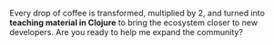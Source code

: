 
<p>Every drop of coffee is transformed, multiplied by 2, and turned into <strong>teaching material in Clojure</strong> to bring the ecosystem closer to new developers. Are you ready to help me expand the community?</p>
<div class="donation__button">
    <div class="content">
      <script type='text/javascript' src='https://ko-fi.com/widgets/widget_2.js'></script><script type='text/javascript'>kofiwidget2.init('Help with a coffee', '#29abe0', 'W7W02LB83');kofiwidget2.draw();</script> 
  </div>
</div>
